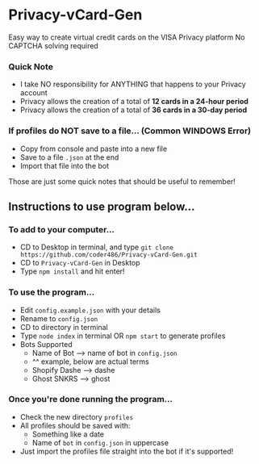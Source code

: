 # Privacy-vCard-Gen
Easy way to create virtual credit cards on the VISA Privacy platform
No CAPTCHA solving required

### Quick Note
- I take NO responsibility for ANYTHING that happens to your Privacy account
- Privacy allows the creation of a total of **12 cards in a 24-hour period**
- Privacy allows the creation of a total of **36 cards in a 30-day period**

### If profiles do NOT save to a file... (Common WINDOWS Error)
- Copy from console and paste into a new file
- Save to a file `.json` at the end
- Import that file into the bot

Those are just some quick notes that should be useful to remember!

## Instructions to use program below...

### To add to your computer...
- CD to Desktop in terminal, and type `git clone https://github.com/coder486/Privacy-vCard-Gen.git`
- CD to `Privacy-vCard-Gen` in Desktop
- Type `npm install` and hit enter!

### To use the program...
- Edit `config.example.json` with your details
- Rename to `config.json`
- CD to directory in terminal
- Type `node index` in terminal OR `npm start` to generate profiles
- Bots Supported
	- Name of Bot --> name of bot in `config.json`
	- ^^ example, below are actual terms
	- Shopify Dashe --> dashe
	- Ghost SNKRS --> ghost

### Once you're done running the program...
- Check the new directory `profiles`
- All profiles should be saved with:
	- Something like a date
	- Name of `bot` in `config.json` in uppercase
- Just import the profiles file straight into the bot if it's supported!